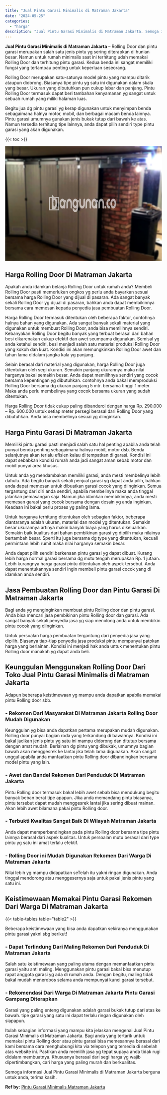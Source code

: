```yaml
---
title: "Jual Pintu Garasi Minimalis di Matraman Jakarta"
date: "2024-05-25"
categories: 
  - "harga"
description: "Jual Pintu Garasi Minimalis di Matraman Jakarta. Semoga informasi Jual Pintu Garasi Minimalis di Matraman Jakarta berguna untuk anda, terima kasih...."
---
```


**Jual Pintu Garasi Minimalis di Matraman Jakarta** – Rolling Door dan pintu garasi merupakan salah satu jenis pintu yg sering diterapkan di hunian besar. Namun untuk rumah minimalis saat ini terhitung udah memakai Rolling Door dan terhitung pintu garasi. Kedua benda ini sangat memiliki fungsi yang terlampau penting untuk keperluan seseorang.

Rolling Door merupakan satu-satunya model pintu yang mampu ditarik ataupun didorong. Biasanya tipe pintu yg satu ini digunakan dalam skala yang besar. Ukuran yang dibutuhkan pun cukup lebar dan panjang. Pintu Rolling Door termasuk dapat beri tambahan kenyamanan yg sangat untuk sebuah rumah yang miliki halaman luas.

Begitu jua dg pintu garasi yg kerap digunakan untuk menyimpan benda sebagaimana halnya motor, mobil, dan berbagai macam benda lainnya. Pintu garasi umumnya gunakan jenis bukak tutup dari bawah ke atas. Namun tersedia terhitung tipe lainnya, anda dapat pilih sendiri type pintu garasi yang akan digunakan.

{{< toc >}}

![Jual Pintu Garasi Minimalis di Matraman Jakarta](/images/pintu-garasi-35.png)

## Harga Rolling Door Di Matraman Jakarta

Apakah anda idamkan belanja Rolling Door untuk rumah anda? Membeli Rolling Door pasti memerlukan ongkos yg perlu anda bayarkan sesuai bersama harga Rolling Door yang dijual di pasaran. Ada sangat banyak sekali Rolling Door yg dijual di pasaran, bahkan anda dapat membikinnya bersama cara memesan kepada penyedia jasa pembuatan Rolling Door.

Harga Rolling Door termasuk ditentukan oleh beberapa faktor, contohnya halnya bahan yang digunakan. Ada sangat banyak sekali material yang digunakan untuk membuat Rolling Door, anda bisa memilihnya sendiri. Kebanyakan Rolling Door begitu banyak yang terbuat berasal dari bahan besi dikarenakan cukup efektif dan awet seumpama digunakan. Semisal yg anda ketahui sendiri, besi menjadi salah satu material produksi Rolling Door yang kokoh dan kuat. Kondisi ini akan memungkinkan Rolling Door awet dan tahan lama didalam jangka kala yg panjang.

Selain berasal dari material yang digunakan, harga Rolling Door juga ditentukan oleh segi ukuran. Semakin panjang ukurannya maka nilai harganya bakal semakin besar. Anda dapat memilihnya sendiri yang cocok bersama kepentingan yg dibutuhkan. contohnya anda bakal memproduksi Rolling Door bersama dg ukuran panjang 5 mtr. bersama tinggi 1 meter. Maka anda perlu membelinya yang cocok bersama ukuran yang sudah ditentukan.

Harga Rolling Door tidak cukup paling dibanderol dengan harga Rp. 290.000 – Rp. 600.000 untuk setiap meter persegi berasal dari Rolling Door yang dibutuhkan. Anda bisa membelinya sesuai yg diinginkan.

## Harga Pintu Garasi Di Matraman Jakarta

Memiliki pintu garasi pasti menjadi salah satu hal penting apabila anda telah punyai benda penting sebagaimana halnya mobil, motor dsb. Benda selanjutnya akan terlalu efisien kalau di tempatkan di garasi. Kondisi ini dapat sebabkan kondisi rumah anda jadi sangat aman sebab motor dan mobil punyai area khusus.

Untuk anda yg mendambakan memiliki garasi, anda mesti membelinya lebih dahulu. Ada begitu banyak sekali penjual garasi yg dapat anda pilih, bahkan anda dapat memesan untuk dibuatkan garasi cocok yang diinginkan. Semua tergantung dari diri anda sendiri, apabila membelinya maka anda tinggal jalankan pemasangan saja. Namun jika idamkan membikinnya, anda mesti memesan garasi yang cocok bersama dengan desain yg anda inginkan. Keadaan ini bakal perlu proses yg paling lama.

Untuk harganya terhitung ditentukan oleh sebagian faktor, beberapa diantaranya adalah ukuran, material dan model yg ditentukan. Semakin besar ukurannya artinya makin banyak biaya yang harus dikeluarkan. Semakin baik kualitas dari bahan pembikinan garasi yg dipilih maka nilainya bertambah besar. Sperti itu juga bersama dg type yang ditentukan, kecuali permintaan lebih rumit maka nilai harganya semakin besar.

Anda dapat pilih sendiri berkenaan pintu garasi yg dapat dibuat. Kurang lebih harga normal garasi bersama dg mutu tengah merupakan Rp. 1 jutaan. Lebih kurangnya harga garasi pintu ditentukan oleh aspek tersebut. Anda dapat menentukannya sendiri ingin membeli pintu garasi cocok yang di idamkan anda sendiri.

## Jasa Pembuatan Rolling Door dan Pintu Garasi Di Matraman Jakarta

Bagi anda yg menginginkan membuat pintu Rolling door dan pintu garasi. Anda bisa mencari jasa pembikinan pintu Rolling door dan garasi. Ada sangat banyak sekali penyedia jasa yg siap menolong anda untuk membikin pintu cocok yang diinginkan.

Untuk persoalan harga pembuatan tergantung dari penyedia jasa yang dipilih. Biasanya tiap-tiap penyedia jasa produksi pintu mempunyai patokan harga yang berlainan. Kondisi ini menjadi hak anda untuk menentukan pintu Rolling door manakah yg dapat anda beli.

## Keunggulan Menggunakan Rolling Door Dari Toko Jual Pintu Garasi Minimalis di Matraman Jakarta

Adapun beberapa keistimewaan yg mampu anda dapatkan apabila memakai pintu Rolling door sbb.

### \- Rekomen Dari Masyarakat Di Matraman Jakarta Rolling Door Mudah Digunakan

Keunggulan yg bisa anda dapatkan pertama merupakan mudah digunakan. Rolling door punyai bagian roda yang terkandung di bawahnya. Kondisi ini bakal jadikan jenis pintu yg satu ini mampu didorong dan ditutup bersama dengan amat mudah. Berlainan dg pintu yang dibukak, umumnya bagian bawah akan menggesrek ke lantai jika telah lama digunakan. Akan sangat unggul apabila anda manfaatkan pintu Rolling door dibandingkan bersama model pintu yang lain.

### \- Awet dan Bandel Rekomen Dari Penduduk Di Matraman Jakarta

Pintu Rolling door termasuk bakal lebih awet sebab bisa mendukung begitu banyak beban berat tipe apapun. Jika anda memandang pintu biasanya, pintu tersebut dapat mudah menggesrek lantai jika sering dibuat mainan. Akan lebih awet bilamana pakai pintu Rolling door.

### \- Terbukti Kwalitas Sangat Baik Di Wilayah Matraman Jakarta

Anda dapat memperbandingkan pada pintu Rolling door bersama tipe pintu lainnya berasal dari aspek kualitas. Untuk persoalan mutu berasal dari type pintu yg satu ini amat terlalu efektif.

### \- Rolling Door ini Mudah Digunakan Rekomen Dari Warga Di Matraman Jakarta

Nilai lebih yg mampu didapatkan seTelah itu yakni ringan digunakan. Anda tinggal mendorong atau menggesernya saja untuk pakai jenis pintu yang satu ini.

## Keistimewaan Memakai Pintu Garasi Rekomen Dari Warga Di Matraman Jakarta

{{< table-tables table="table2" >}}

Beberapa keistimewaan yang bisa anda dapatkan sekiranya menggunakan pintu garasi yakni sbg berikut!

### \- Dapat Terlindung Dari Maling Rekomen Dari Penduduk Di Matraman Jakarta

Salah satu keistimewaan yang paling utama dengan memanfaatkan pintu garasi yaitu anti maling. Menggunakan pintu garasi bakal bisa menutup rapat anggota garasi yg ada di rumah anda. Dengan begitu, maling tidak bakal mudah menerobos selama anda mempunyai kunci garasi tersebut.

### \- Rekomendasi Dari Warga Di Matraman Jakarta Pintu Garasi Gampang Diterapkan

Garasi yang paling enteng digunakan adalah garasi bukak tutup dari atas ke bawah. tipe garasi yang satu ini dapat terlalu ringan digunakan oleh siapapun.

Itulah sebagian informasi yang mampu kita jelaskan mengenai Jual Pintu Garasi Minimalis di Matraman Jakarta. Bagi anda yang tertarik untuk memakai pintu Rolling door atau pintu garasi bisa memesannya berasal dari kami bersama cara menghubungi kita via telepon yang tersedia di sebelah atas website ini. Pastikan anda memilih jasa yg tepat supaya anda tidak rugi didalam membuatnya. Khususnya berasal dari segi harga yg wajib dipertimbangkan, cari harga yang paling murah dan berkualitas.

Semoga informasi Jual Pintu Garasi Minimalis di Matraman Jakarta berguna untuk anda, terima kasih.

**Ref by:** [Pintu Garasi Minimalis Matraman Jakarta](https://id.wikipedia.org/wiki/Pintu)
